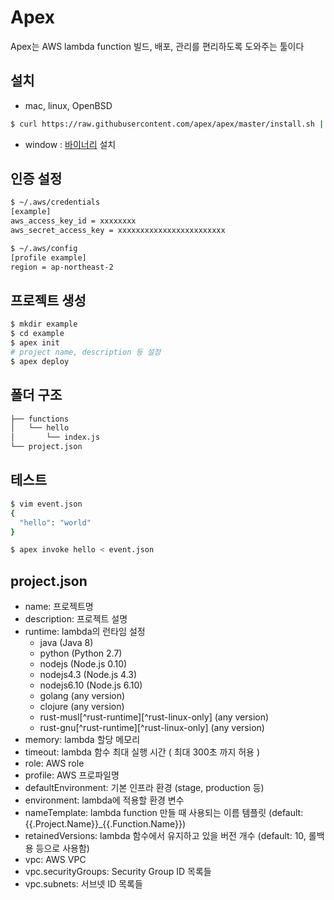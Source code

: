# Apex
Apex는 AWS lambda function 빌드, 배포, 관리를 편리하도록 도와주는 툴이다

## 설치
- mac, linux, OpenBSD
```bash
$ curl https://raw.githubusercontent.com/apex/apex/master/install.sh | sh
```

- window : [바이너리](https://github.com/apex/apex/releases) 설치

## 인증 설정
```bash
$ ~/.aws/credentials
[example]
aws_access_key_id = xxxxxxxx
aws_secret_access_key = xxxxxxxxxxxxxxxxxxxxxxxx

$ ~/.aws/config
[profile example]
region = ap-northeast-2
```

## 프로젝트 생성
```bash
$ mkdir example
$ cd example
$ apex init
# project name, description 등 설정
$ apex deploy
```

## 폴더 구조
```bash
├── functions
│   └── hello
│       └── index.js
└── project.json
```

## 테스트
```bash
$ vim event.json
{
  "hello": "world"
}

$ apex invoke hello < event.json
```

## project.json
- name: 프로젝트명
- description: 프로젝트 설명
- runtime: lambda의 런타임 설정
    + java (Java 8)
    + python (Python 2.7)
    + nodejs (Node.js 0.10)
    + nodejs4.3 (Node.js 4.3)
    + nodejs6.10 (Node.js 6.10)
    + golang (any version)
    + clojure (any version)
    + rust-musl[^rust-runtime][^rust-linux-only] (any version)
    + rust-gnu[^rust-runtime][^rust-linux-only] (any version)
- memory: lambda 할당 메모리
- timeout: lambda 함수 최대 실행 시간 ( 최대 300초 까지 허용 )
- role: AWS role
- profile: AWS 프로파일명
- defaultEnvironment: 기본 인프라 환경 (stage, production 등)
- environment: lambda에 적용할 환경 변수
- nameTemplate: lambda function 만들 때 사용되는 이름 템플릿 (default: {{.Project.Name}}_{{.Function.Name}})
- retainedVersions: lambda 함수에서 유지하고 있을 버전 개수 (default: 10, 롤백용 등으로 사용함)
- vpc: AWS VPC
- vpc.securityGroups: Security Group ID 목록들
- vpc.subnets: 서브넷 ID 목록들

